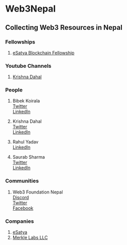 # Web3Nepal
Collecting Web3 Resources in Nepal
---

### Fellowships

1. [eSatya Blockchain Fellowship](https://esatya.io/fellowship)

### Youtube Channels

1. [Krishna Dahal](https://www.youtube.com/@iamkrishnadahal)

### People

1. Bibek Koirala   
   [Twitter](https://twitter.com/bibekdahal07)  
   [LinkedIn](https://www.linkedin.com/in/bibekblockchain/)

2. Krishna Dahal   
   [Twitter](https://twitter.com/iamkrishnadahal?lang=en)  
   [LinkedIn](https://www.linkedin.com/in/krishnadahal/)

3. Rahul Yadav  
   [LinkedIn](https://www.linkedin.com/in/heyiamrky/)

4. Saurab Sharma   
   [Twitter](https://twitter.com/saurabsh96)  
   [LinkedIn](https://www.linkedin.com/in/saurabsh96/)

### Communities

1. Web3 Foundation Nepal    
[Discord](https://discord.gg/3Q5QX5QZ)   
[Twitter](https://twitter.com/Web3Nepal)   
[Facebook](https://www.facebook.com/groups/web3nepal)


### Companies

1. [eSatya](https://esatya.io)
2. [Merkle Labs LLC](https://merklelabs.net/)
